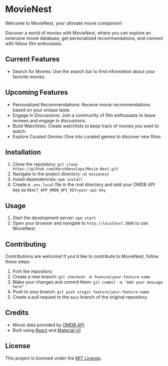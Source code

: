 # MovieNest

Welcome to MovieNest, your ultimate movie companion!

Discover a world of movies with MovieNest, where you can explore an extensive movie database, get personalized recommendations, and connect with fellow film enthusiasts.

## Current Features

- Search for Movies: Use the search bar to find information about your favorite movies.

## Upcoming Features

- Personalized Recommendations: Receive movie recommendations based on your unique taste.
- Engage in Discussions: Join a community of film enthusiasts to leave reviews and engage in discussions.
- Build Watchlists: Create watchlists to keep track of movies you want to watch.
- Explore Curated Genres: Dive into curated genres to discover new films.

## Installation

1. Clone the repository: `git clone https://github.com/HarshDevelops/Movie-Nest.git`
2. Navigate to the project directory: `cd movienest`
3. Install dependencies: `npm install`
4. Create a `.env.local` file in the root directory and add your OMDB API key as `REACT_APP_OMDB_API_KEY=your-api-key`

## Usage

1. Start the development server: `npm start`
2. Open your browser and navigate to `http://localhost:3000` to use MovieNest.

## Contributing

Contributions are welcome! If you'd like to contribute to MovieNest, follow these steps:

1. Fork the repository.
2. Create a new branch: `git checkout -b feature/your-feature-name`
3. Make your changes and commit them: `git commit -m "Add your message here"`
4. Push to your branch: `git push origin feature/your-feature-name`
5. Create a pull request to the `main` branch of the original repository.

## Credits

- Movie data provided by [OMDB API](http://www.omdbapi.com/)
- Built using [React](https://reactjs.org/) and [Material-UI](https://mui.com/)

## License

This project is licensed under the [MIT License](LICENSE).
